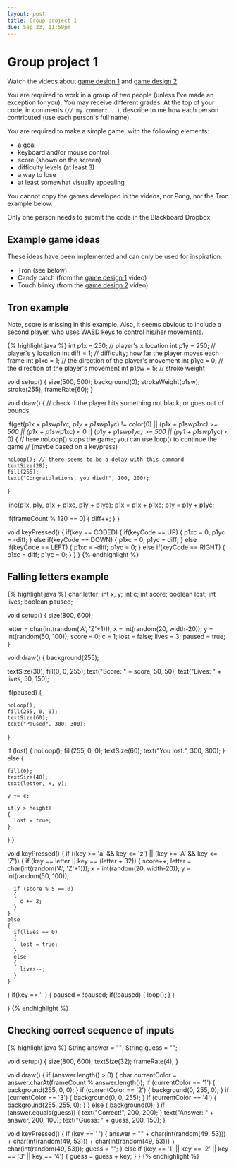 ```yaml
---
layout: post
title: Group project 1
due: Sep 23, 11:59pm
---
```


# Group project 1

Watch the videos about
[game design 1](/videos/2015-09-11-game-design-1.html) and
[game design 2](/videos/2015-09-11-game-design-2.html).

You are required to work in a group of two people (unless I've made an exception for you). You may receive different grades. At the top of your code, in comments (`// my comment...`), describe to me how each person contributed (use each person's full name).

You are required to make a simple
game, with the following elements:

- a goal
- keyboard and/or mouse control
- score (shown on the screen)
- difficulty levels (at least 3)
- a way to lose
- at least somewhat visually appealing

You cannot copy the games developed in the videos, nor Pong, nor the Tron example below.

Only one person needs to submit the code in the Blackboard Dropbox.

## Example game ideas

These ideas have been implemented and can only be used for inspiration:

- Tron (see below)
- Candy catch (from the [game design 1](/videos/2015-09-11-game-design-1.html) video)
- Touch blinky (from the [game design 2](/videos/2015-09-11-game-design-2.html) video)

## Tron example

Note, score is missing in this example. Also, it seems obvious to
include a second player, who uses WASD keys to control his/her
movements.

{% highlight java %}
int p1x = 250; // player's x location
int p1y = 250; // player's y location
int diff = 1; // difficulty; how far the player moves each frame
int p1xc = 1; // the direction of the player's movement
int p1yc = 0; // the direction of the player's movement
int p1sw = 5; // stroke weight

void setup()
{
  size(500, 500);
  background(0);
  strokeWeight(p1sw);
  stroke(255);
  frameRate(60);
}

void draw()
{
  // check if the player hits something not black, or goes out of bounds
  
  if(get(p1x + p1sw*p1xc, p1y + p1sw*p1yc) != color(0) ||
     (p1x + p1sw*p1xc) >= 500 || (p1x + p1sw*p1xc) < 0 ||
     (p1y + p1sw*p1yc) >= 500 || (py1 + p1sw*p1yc) < 0)
  {
    // here noLoop() stops the game; you can use loop() to continue the game
    // (maybe based on a keypress)
    
    noLoop(); // there seems to be a delay with this command
    textSize(28);
    fill(255);
    text("Congratulations, you died!", 100, 200);
  }
  
  line(p1x, p1y, p1x + p1xc, p1y + p1yc);
  p1x = p1x + p1xc;
  p1y = p1y + p1yc;
  
  if(frameCount % 120 == 0)
  {
    diff++;
  }
}

void keyPressed()
{
  if(key == CODED)
  {
    if(keyCode == UP)
    {
      p1xc = 0;
      p1yc = -diff;
    }
    else if(keyCode == DOWN)
    {
      p1xc = 0;
      p1yc = diff;
    }
    else if(keyCode == LEFT)
    {
      p1xc = -diff;
      p1yc = 0;
    }
    else if(keyCode == RIGHT)
    {
      p1xc = diff;
      p1yc = 0;
    }
  }
}
{% endhighlight %}

## Falling letters example

{% highlight java %}
char letter;
int x, y;
int c;
int score;
boolean lost;
int lives;
boolean paused;

void setup()
{
  size(800, 600);

  letter = char(int(random('A', 'Z'+1)));
  x = int(random(20, width-20));
  y = int(random(50, 100));
  score = 0;
  c = 1;
  lost = false;
  lives = 3;
  paused = true;
}

void draw()
{
  background(255);

  textSize(30);
  fill(0, 0, 255);
  text("Score: " + score, 50, 50);
  text("Lives: " + lives, 50, 150);

  if(paused)
  {
    
    noLoop();
    fill(255, 0, 0);
    textSize(60);
    text("Paused", 300, 300);
  }

  if (lost)
  {
    noLoop();
    fill(255, 0, 0);
    textSize(60);
    text("You lost.", 300, 300);
  }
  else
  {

    fill(0);
    textSize(40);
    text(letter, x, y);

    y += c;
    
    if(y > height)
    {
      lost = true;
    }
  }
}

void keyPressed()
{
  if ((key >= 'a' && key <= 'z') || (key >= 'A' && key <= 'Z'))
  {
    if (key == letter || key == (letter + 32))
    {
      score++;
      letter = char(int(random('A', 'Z'+1)));
      x = int(random(20, width-20));
      y = int(random(50, 100));

      if (score % 5 == 0)
      {
        c += 2;
      }
    }
    else
    {
      if(lives == 0)
      {
        lost = true;
      }
      else
      {
        lives--;
      }
    }
  }
  if(key == ' ')
  {
    paused = !paused;
    if(!paused) { 
      loop();
    }
  }
  
}
{% endhighlight %}

## Checking correct sequence of inputs

{% highlight java %}
String answer = "";
String guess = "";

void setup()
{
  size(800, 600);
  textSize(32);
  frameRate(4);
}

void draw()
{
  if (answer.length() > 0)
  {
    char currentColor = answer.charAt(frameCount % answer.length());
    if (currentColor == '1')
    {
      background(255, 0, 0);
    }
    if (currentColor == '2')
    {
      background(0, 255, 0);
    }
    if (currentColor == '3')
    {
      background(0, 0, 255);
    }
    if (currentColor == '4')
    {
      background(255, 255, 0);
    }
  }
  else
  {
    background(0);
  }
  if (answer.equals(guess))
  {
    text("Correct!", 200, 200);
  }
  text("Answer: " + answer, 200, 100);
  text("Guess: " + guess, 200, 150);
}

void keyPressed()
{
  if (key == ' ')
  {
    answer = "" + char(int(random(49, 53))) +
      char(int(random(49, 53))) +
      char(int(random(49, 53))) +
      char(int(random(49, 53)));
    guess = "";
  } else if (key == '1' || key == '2' || key == '3' || key == '4')
  {
    guess = guess + key;
  }
}
{% endhighlight %}
